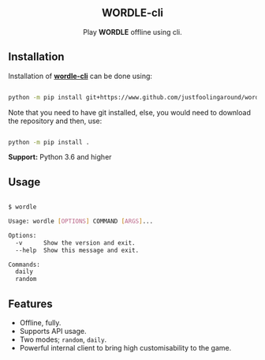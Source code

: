 <h2 align="center">WORDLE-cli</h2>

<p align="center">Play <b>WORDLE</b> offline using cli.</p>


## Installation

Installation of [**wordle-cli**](https://www.github.com/justfoolingaround/wordle-cli) can be done using:

```sh

python -m pip install git+https://www.github.com/justfoolingaround/wordle-cli

```

Note that you need to have git installed, else, you would need to download the repository and then, use:

```sh

python -m pip install .

```

**Support:** Python 3.6 and higher

## Usage

```sh

$ wordle

Usage: wordle [OPTIONS] COMMAND [ARGS]...

Options:
  -v      Show the version and exit.
  --help  Show this message and exit.

Commands:
  daily
  random

```


## Features

- Offline, fully.
- Supports API usage.
- Two modes; `random`, `daily`.
- Powerful internal client to bring high customisability to the game.
